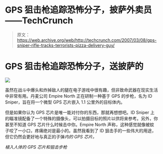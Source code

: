 # GPS 狙击枪追踪恐怖分子，披萨外卖员——TechCrunch

> 原文：<https://web.archive.org/web/http://techcrunch.com/2007/03/08/gps-sniper-rifle-tracks-terrorists-pizza-delivery-guy/>

# GPS 狙击枪追踪恐怖分子，送披萨的

![](img/083d28254b08f62442c53909a492cde0.png)

虽然在战斗中爆头和炸掉敌人的腿在电子游戏中很有趣，但非致命武器在现实生活中非常有用。丹麦公司 Empire North 正在研制一种基于 GPS 的步枪，名为 ID Sniper，旨在将一个微型 GPS 芯片嵌入 1.1 公里外的目标体内。

但是如果你认为 GPS 芯片是唯一能对付你的东西，那就再想想吧。ID Sniper 上的瞄准镜配备了一个特殊的摄像头，可以拍摄目标的照片以供将来参考。另外，你甚至不知道 GPS 芯片什么时候击中你。Empire North 声称，这种感觉就像被蚊子咬了一小口，疼痛绝对是最小的。虽然我看到了 ID 狙击手的一些伟大的用途，但它仍然会更好地与真正的子弹*内的 GPS 芯片。*

 *植入人体的 GPS 芯片和狙击步枪*